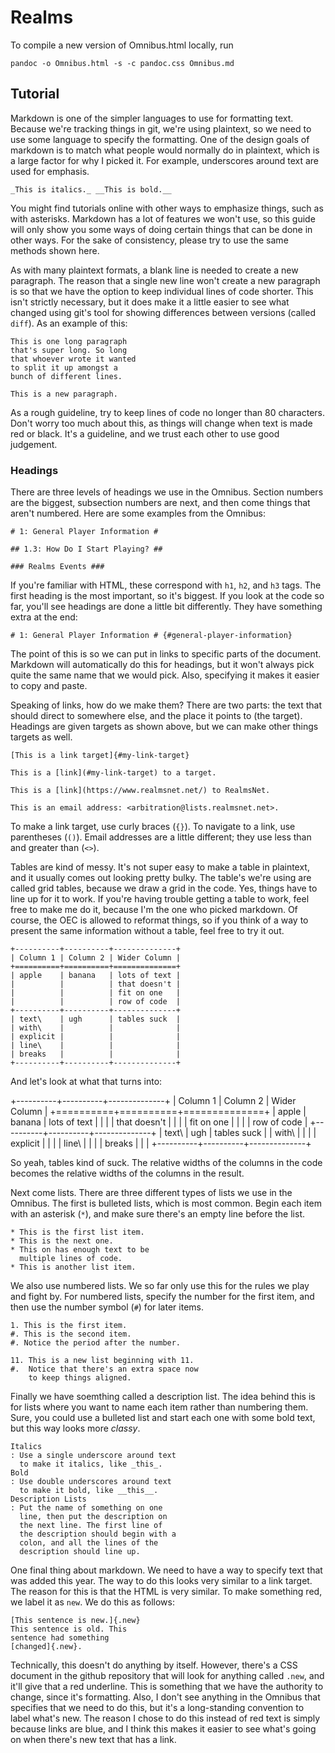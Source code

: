 # Realms #

To compile a new version of Omnibus.html locally, run

    pandoc -o Omnibus.html -s -c pandoc.css Omnibus.md

## Tutorial ##

Markdown is one of the simpler languages to use for formatting text. Because
we're tracking things in git, we're using plaintext, so we need to use some
language to specify the formatting. One of the design goals of markdown is to
match what people would normally do in plaintext, which is a large factor for
why I picked it. For example, underscores around text are used for emphasis.

    _This is italics._ __This is bold.__

You might find tutorials online with other ways to emphasize things, such as
with asterisks. Markdown has a lot of features we won't use, so this guide will
only show you some ways of doing certain things that can be done in other ways.
For the sake of consistency, please try to use the same methods shown here.

As with many plaintext formats, a blank line is needed to create a new
paragraph. The reason that a single new line won't create a new paragraph is so
that we have the option to keep individual lines of code shorter. This isn't
strictly necessary, but it does make it a little easier to see what changed
using git's tool for showing differences between versions (called `diff`). As an
example of this:

    This is one long paragraph
    that's super long. So long
    that whoever wrote it wanted
    to split it up amongst a
    bunch of different lines.
    
    This is a new paragraph.

As a rough guideline, try to keep lines of code no longer than 80 characters.
Don't worry too much about this, as things will change when text is made red or
black. It's a guideline, and we trust each other to use good judgement.

### Headings ###

There are three levels of headings we use in the Omnibus. Section numbers are
the biggest, subsection numbers are next, and then come things that aren't
numbered. Here are some examples from the Omnibus:

    # 1: General Player Information #
    
    ## 1.3: How Do I Start Playing? ##
    
    ### Realms Events ###

If you're familiar with HTML, these correspond with `h1`, `h2`, and `h3` tags.
The first heading is the most important, so it's biggest. If you look at the
code so far, you'll see headings are done a little bit differently. They have
something extra at the end:

    # 1: General Player Information # {#general-player-information}

The point of this is so we can put in links to specific parts of the document.
Markdown will automatically do this for headings, but it won't always pick quite
the same name that we would pick. Also, specifying it makes it easier to copy
and paste.

Speaking of links, how do we make them? There are two parts: the text that
should direct to somewhere else, and the place it points to (the target).
Headings are given targets as shown above, but we can make other things targets
as well.

    [This is a link target]{#my-link-target}
    
    This is a [link](#my-link-target) to a target.
    
    This is a [link](https://www.realmsnet.net/) to RealmsNet.
    
    This is an email address: <arbitration@lists.realmsnet.net>.

To make a link target, use curly braces (`{}`). To navigate to a link, use
parentheses (`()`). Email addresses are a little different; they use less than
and greater than (`<>`).

Tables are kind of messy. It's not super easy to make a table in plaintext, and
it usually comes out looking pretty bulky. The table's we're using are called
grid tables, because we draw a grid in the code. Yes, things have to line up for
it to work. If you're having trouble getting a table to work, feel free to make
me do it, because I'm the one who picked markdown. Of course, the OEC is allowed
to reformat things, so if you think of a way to present the same information
without a table, feel free to try it out.

    +----------+----------+--------------+
    | Column 1 | Column 2 | Wider Column |
    +==========+==========+==============+
    | apple    | banana   | lots of text |
    |          |          | that doesn't |
    |          |          | fit on one   |
    |          |          | row of code  |
    +----------+----------+--------------+
    | text\    | ugh      | tables suck  |
    | with\    |          |              |
    | explicit |          |              |
    | line\    |          |              |
    | breaks   |          |              |
    +----------+----------+--------------+

And let's look at what that turns into:

+----------+----------+--------------+
| Column 1 | Column 2 | Wider Column |
+==========+==========+==============+
| apple    | banana   | lots of text |
|          |          | that doesn't |
|          |          | fit on one   |
|          |          | row of code  |
+----------+----------+--------------+
| text\    | ugh      | tables suck  |
| with\    |          |              |
| explicit |          |              |
| line\    |          |              |
| breaks   |          |              |
+----------+----------+--------------+

So yeah, tables kind of suck. The relative widths of the columns in the code
becomes the relative widths of the columns in the result.

Next come lists. There are three different types of lists we use in the Omnibus.
The first is bulleted lists, which is most common. Begin each item with an
asterisk (`*`), and make sure there's an empty line before the list.

    * This is the first list item.
	* This is the next one.
	* This on has enough text to be
	  multiple lines of code.
	* This is another list item.

We also use numbered lists. We so far only use this for the rules we play and
fight by. For numbered lists, specify the number for the first item, and then
use the number symbol (`#`) for later items.

    1. This is the first item.
	#. This is the second item.
	#. Notice the period after the number.
	
	11. This is a new list beginning with 11.
	#.  Notice that there's an extra space now
	    to keep things aligned.

Finally we have soemthing called a description list. The idea behind this is for
lists where you want to name each item rather than numbering them. Sure, you
could use a bulleted list and start each one with some bold text, but this way
looks more _classy_.

    Italics
	: Use a single underscore around text
	  to make it italics, like _this_.
	Bold
	: Use double underscores around text
	  to make it bold, like __this__.
	Description Lists
	: Put the name of something on one
	  line, then put the description on
	  the next line. The first line of
	  the description should begin with a
	  colon, and all the lines of the
	  description should line up.

One final thing about markdown. We need to have a way to specify text that was
added this year. The way to do this looks very similar to a link target. The
reason for this is that the HTML is very similar. To make something red, we
label it as `new`. We do this as follows:

    [This sentence is new.]{.new}
	This sentence is old. This
	sentence had something
	[changed]{.new}.

Technically, this doesn't do anything by itself. However, there's a CSS document
in the github repository that will look for anything called `.new`, and it'll
give that a red underline. This is something that we have the authority to
change, since it's formatting. Also, I don't see anything in the Omnibus that
specifies that we need to do this, but it's a long-standing convention to label
what's new. The reason I chose to do this instead of red text is simply because
links are blue, and I think this makes it easier to see what's going on when
there's new text that has a link.